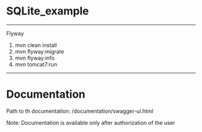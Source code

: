 # SQLite_example

*********************

Flyway

1. mvn clean install
2. mvn flyway:migrate
3. mvn flyway:info
4. mvn tomcat7:run

*********************
# Documentation

Path to th documentation: 
/documentation/swagger-ui.html

Note: Documentation is available only after authorization of the user